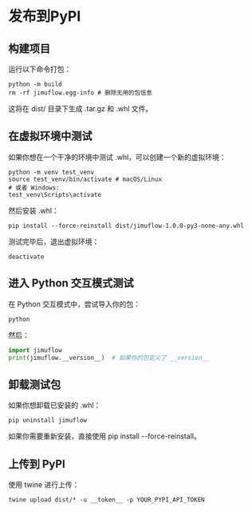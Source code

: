 # 发布到PyPI

## 构建项目

运行以下命令打包：
```shell
python -m build
rm -rf jimuflow.egg-info # 删除无用的包信息
```
这将在 dist/ 目录下生成 .tar.gz 和 .whl 文件。

## 在虚拟环境中测试

如果你想在一个干净的环境中测试 .whl，可以创建一个新的虚拟环境：
```shell
python -m venv test_venv
source test_venv/bin/activate # macOS/Linux
# 或者 Windows:
test_venv\Scripts\activate
```

然后安装 .whl：
```shell
pip install --force-reinstall dist/jimuflow-1.0.0-py3-none-any.whl
```

测试完毕后，退出虚拟环境：
```shell
deactivate
```

## 进入 Python 交互模式测试

在 Python 交互模式中，尝试导入你的包：
```shell
python
```

然后：
```python
import jimuflow
print(jimuflow.__version__)  # 如果你的包定义了 __version__
```

## 卸载测试包
如果你想卸载已安装的 .whl：
```shell
pip uninstall jimuflow
```
如果你需要重新安装，直接使用 pip install --force-reinstall。

## 上传到 PyPI

使用 twine 进行上传：
```shell
twine upload dist/* -u __token__ -p YOUR_PYPI_API_TOKEN
```
